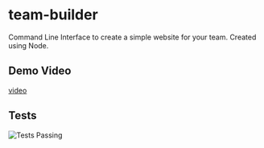 # team-builder

Command Line Interface to create a simple website for your team. Created using Node.

## Demo Video

[video](https://drive.google.com/file/d/1KK78_OqBDbvyzI0ZhydqP_SDRRhRLtR5/view?usp=sharing)

## Tests

![Tests Passing](test.gif)
